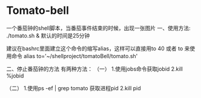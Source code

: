 # Tomato-bell
一个番茄钟的shell脚本，当番茄事件结束的时候，出现一张图片
一、使用方法:
./tomato.sh &
默认的时间是25分钟


建议在bashrc里面建立这个命令的缩写alias，这样可以直接用to 40 或者 to 来使用命令
alias to='~/shellproject/tomatoBell/tomato.sh'

二、停止番茄钟的方法
有两种方法：
（一）
1.使用jobs命令获取jobid
2.kill %jobid

（二）
1.使用ps -ef | grep tomato 获取进程pid
2.kill pid

